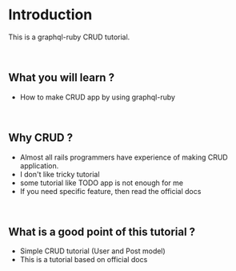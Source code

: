 # Introduction
This is a graphql-ruby CRUD tutorial.

​

## What you will learn ?
- How to make CRUD app by using graphql-ruby

​

## Why CRUD ?
- Almost all rails programmers have experience of making CRUD application.
- I don't like tricky tutorial
- some tutorial like TODO app is not enough for me
- If you need specific feature, then read the official docs

​

## What is a good point of this tutorial ?

- Simple CRUD tutorial (User and Post model)
- This is a tutorial based on official docs